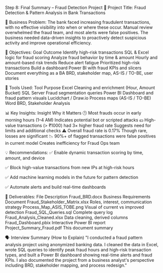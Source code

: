 Step 8: Final Summary – Fraud Detection Project
🧾 Project Title:
Fraud Detection & Pattern Analysis in Bank Transactions

📍 Business Problem:
The bank faced increasing fraudulent transactions, with no effective visibility into when or where these occur. Manual review overwhelmed the fraud team, and most alerts were false positives. The business needed data-driven insights to proactively detect suspicious activity and improve operational efficiency.

🎯 Objectives:
Goal	Outcome
Identify high-risk transactions	SQL & Excel logic for fraud scoring
Analyze fraud behavior by time & amount	Hourly and amount-based risk trends
Reduce alert fatigue	Prioritized high-risk transactions
Build a dashboard	Power BI with fraud KPIs and slicers
Document everything as a BA	BRD, stakeholder map, AS-IS / TO-BE, user stories

🧰 Tools Used:
Tool	Purpose
Excel	Cleaning and enrichment (Hour, Amount Bucket)
SQL Server	Fraud segmentation queries
Power BI	Dashboard and fraud pattern visuals
Lucidchart / Draw.io	Process maps (AS-IS / TO-BE)
Word	BRD, Stakeholder Analysis

📊 Key Insights:
Insight	Why it Matters
🕒 Most frauds occur in early morning hours (1–4 AM)	Indicates potential bot or scripted attacks
💵 High-value transactions (> ₹1000) had 3× higher fraud rate	Suggests need for limits and additional checks
⚠️ Overall fraud rate is 0.17%	Though rare, losses are significant
📉 90%+ of flagged transactions were false positives in current model	Creates inefficiency for Fraud Ops team

💡 Recommendations:
✅ Enable dynamic transaction scoring by time, amount, and device

✅ Block high-value transactions from new IPs at high-risk hours

✅ Add machine learning models in the future for pattern detection

✅ Automate alerts and build real-time dashboards

📁 Deliverables:
File	Description
Fraud_BRD.docx	Business Requirements Document
Fraud_Stakeholder_Matrix.xlsx	Roles, interest, communication strategy
Process_Map_ASIS_TOBE.png	Visual of current vs improved detection
Fraud_SQL_Queries.sql	Complete query log
Fraud_Analysis_Cleaned.xlsx	Data cleaning, derived columns
Fraud_Dashboard.pbix	Interactive Power BI report
Project_Summary_Fraud.pdf	This document summary

🗣️ Interview Summary (How to Explain)
"I conducted a fraud pattern analysis project using anonymized banking data. I cleaned the data in Excel, wrote SQL queries to identify peak fraud hours and high-risk transaction types, and built a Power BI dashboard showing real-time alerts and fraud KPIs. I also documented the project from a business analyst's perspective including BRD, stakeholder mapping, and process redesign."

